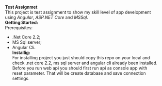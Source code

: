 **Test Assignmet**\
This project is test assignment to show my skill level of app development using *Angular*, *ASP.NET Core* and *MSSql*.\
**Getting Started:**\
Prerequisites:
* .Net Core 2.2;
* MS Sql server;
* Angular Cli.\
**Installig:**\
For installing project you just should copy this repo on your local and check .net core 2.2, ms sql server and angular cli already been installed.\
Before you run web api you should first run api as console app with reset parameter. That will be create database and save connection settings.
